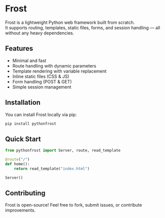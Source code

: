 # Frost

Frost is a lightweight Python web framework built from scratch.  
It supports routing, templates, static files, forms, and session handling — all without any heavy dependencies.

## Features

- Minimal and fast
- Route handling with dynamic parameters
- Template rendering with variable replacement
- Inline static files (CSS & JS)
- Form handling (POST & GET)
- Simple session management

## Installation

You can install Frost locally via pip:

```bash
pip install pythonfrost
```

## Quick Start
```py
from pythonfrost import Server, route, read_template

@route("/")
def home():
    return read_template("index.html")

Server()
```


## Contributing

Frost is open-source! Feel free to fork, submit issues, or contribute improvements.
